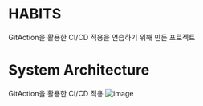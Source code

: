 # HABITS
GitAction을 활용한 CI/CD 적용을 연습하기 위해 만든 프로젝트
# System Architecture
GitAction을 활용한 CI/CD 적용
![image](https://github.com/dev-morph/HABITS/assets/112484043/79684cc2-3bda-4a22-a3ee-19e169025b0a)
